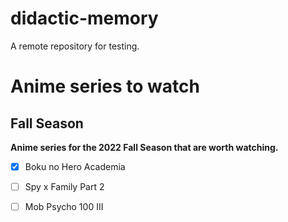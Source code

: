 # didactic-memory
A remote repository for testing.

# Anime series to watch

## Fall Season

**Anime series for the 2022 Fall Season that are worth watching.**

- [x] Boku no Hero Academia
- [ ] Spy x Family Part 2
- [ ] Mob Psycho 100 III

